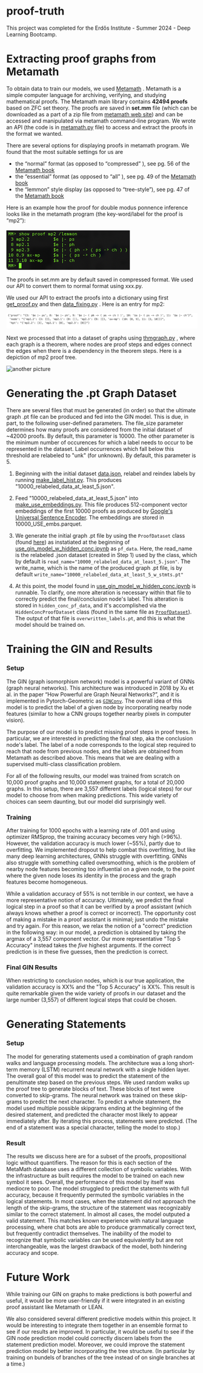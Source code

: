 # proof-truth
This project was completed for the Erdős Institute - Summer 2024 - Deep Learning Bootcamp.

# Extracting proof graphs from Metamath
To obtain data to train our models, we used [Metamath](https://us.metamath.org) . Metamath is a simple computer language for archiving, verifying, and studying mathematical proofs. The Metamath main library contains **42494 proofs** based on ZFC set theory. The proofs are saved in **set.mm** file (which can be downloaded as a part of a zip file from [metamath web site](https://us.metamath.org/#downloads)) and can be accessed and manipulated via metamath command-line program. We wrote an API (the code is in [metamath.py](metamath.py) file) to access and extract the proofs in the format we wanted. 

There are several options for displaying proofs in metamath program. We found that the most suitable settings for us are
- the “normal” format (as opposed to “compressed” ), see pg. 56 of the [Metamath book](https://us.metamath.org/#book)
- the “essential” format (as opposed to “all” ), see pg. 49 of the [Metamath book](https://us.metamath.org/#book)
- the “lemmon” style display (as opposed to “tree-style”), see pg. 47 of the [Metamath book](https://us.metamath.org/#book) 

Here is an example how the proof for double modus ponnence inference looks like in the metamath program (the key-word/label for the proof is “mp2”):

!["mp2": double modus ponnence inference proof](/presentation_assets/mp2_lemmon.png)

The proofs in set.mm are by default saved in compressed format. We used our API to convert them to normal format using xxx.py. 

We used our API to extract the proofs into a dictionary using first [get_proof.py](/Dataset/get_proof.py) and then [data_fixing.py](/Dataset/data_fixing.py) . Here is an entry for mp2:

!["mp2": double modus ponnence inference proof](/presentation_assets/mp2_dict.png)

Next we processed that into a dataset of graphs using [thmgraph.py](/Dataset/thmgraph.py) , where each graph is a theorem, where nodes are proof steps and edges connect the edges when there is a dependency in the theorem steps. Here is a depiction of mp2 proof tree.

![another picture]()

# Generating the .pt Graph Dataset

There are several files that must be generated (in order) so that the ultimate graph .pt file can be produced and fed into the GIN model. This is due, in part, to the following user-defined parameters. The file_size parameter determines how many proofs are considered from the initial dataset of ~42000 proofs. By default, this parameter is 10000. The other parameter is the minimum number of occurences for which a label needs to occur to be represented in the dataset. Label occurrences which fall below this threshold are relabeled to "unk" (for unknown). By default, this parameter is 5.

1. Beginning with the initial dataset [data.json](https://github.com/jableable/proof-truth/blob/main/Model/USE%20GIN%20model/data/raw/data.json), relabel and reindex labels by running [make_label_hist.py](https://github.com/jableable/proof-truth/blob/main/Model/USE%20GIN%20model/make_label_hist.py). This produces "10000_relabeled_data_at_least_5.json".

2. Feed "10000_relabeled_data_at_least_5.json" into [make_use_embeddings.py](https://github.com/jableable/proof-truth/blob/main/Model/USE%20GIN%20model/make_use_embeddings.py). This file produces 512-component vector embeddings of the first 10000 proofs as produced by [Google's Universal Sentence Encoder](https://research.google/pubs/universal-sentence-encoder/). The embeddings are stored in 10000_USE_embs.parquet.

3. We generate the initial graph .pt file by using the <code>ProofDataset</code> class (found [here](https://github.com/jableable/proof-truth/blob/main/Model/USE%20GIN%20model/use_dataset.py])) as instatiated at the beginning of [use_gin_model_w_hidden_conc.ipynb](https://github.com/jableable/proof-truth/blob/main/Model/USE%20GIN%20model/use_gin_model_w_hidden_conc.ipynb) as <code>pf_data</code>. Here, the read_name is the relabeled .json dataset (created in Step 1) used by the class, which by default is <code>read_name="10000_relabeled_data_at_least_5.json"</code>. The write_name, which is the name of the produced graph .pt file, is by default <code>write_name="10000_relabeled_data_at_least_5_w_stmts.pt"</code>

4. At this point, the model found in [use_gin_model_w_hidden_conc.ipynb](https://github.com/jableable/proof-truth/blob/main/Model/USE%20GIN%20model/use_gin_model_w_hidden_conc.ipynb) is runnable. To clarify, one more alteration is necessary within that file to correctly predict the final/conclusion node's label. This alteration is stored in <code>hidden_conc_pf_data</code>, and it's accomplished via the <code>HiddenConcProofDataset</code> class (found in the same file as  [<code>ProofDataset</code>](https://github.com/jableable/proof-truth/blob/main/Model/USE%20GIN%20model/use_dataset.py])). The output of that file is <code>overwritten_labels.pt</code>, and this is what the model should be trained on.

# Training the GIN and Results

### Setup

The GIN (graph isomorphism network) model is a powerful variant of GNNs (graph neural networks). This architecture was introduced in 2018 by Xu et al. in the paper “How Powerful are Graph Neural Networks?”, and it is implemented in Pytorch-Geometric as [<code>GINConv</code>](https://pytorch-geometric.readthedocs.io/en/latest/generated/torch_geometric.nn.conv.GINConv.html). The overall idea of this model is to predict the label of a given node by incorporating nearby node features (similar to how a CNN groups together nearby pixels in computer vision).

The purpose of our model is to predict missing proof steps in proof trees. In particular, we are interested in predicting the final step, aka the conclusion node's label. The label of a node corresponds to the logical step required to reach that node from previous nodes, and the labels are obtained from Metamath as described above. This means that we are dealing with a supervised multi-class classification problem.

For all of the following results, our model was trained from scratch on 10,000 proof graphs and 10,000 statement graphs, for a total of 20,000 graphs. In this setup, there are 3,557 different labels (logical steps) for our model to choose from when making predictions. This wide variety of choices can seem daunting, but our model did surprisingly well. 

### Training

After training for 1000 epochs with a learning rate of .001 and using optimizer RMSprop, the training accuracy becomes very high (>96%). However, the validation accuracy is much lower (~55%), partly due to overfitting. We implemented dropout to help combat this overfitting, but like many deep learning architectures, GNNs struggle with overfitting. GNNs also struggle with something called oversmoothing, which is the problem of nearby node features becoming too influential on a given node, to the point where the given node loses its identity in the process and the graph features become homogeneous. 

While a validation accuracy of 55% is not terrible in our context, we have a more representative notion of accuracy. Ultimately, we predict the final logical step in a proof so that it can be verified by a proof assistant (which always knows whether a proof is correct or incorrect). The opportunity cost of making a mistake in a proof assistant is minimal; just undo the mistake and try again. For this reason, we relax the notion of a "correct" prediction in the following way: in our model, a prediction is obtained by taking the argmax of a 3,557 component vector. Our more representative "Top 5 Accuracy" instead takes the *five* highest arguments. If the correct prediction is in these five guesses, then the prediction is correct. 

### Final GIN Results

When restricting to conclusion nodes, which is our true application, the validation accuracy is XX% and the "Top 5 Accuracy" is XX%. This result is quite remarkable given the wide variety of proofs in our dataset and the large number (3,557) of different logical steps that could be chosen.

# Generating Statements

### Setup

The model for generating statements used a combination of graph random walks and language processing models. The architecture was a long short-term memory (LSTM) recurrent neural network with a single hidden layer. The overall goal of this model was to predict the statement of the penultimate step based on the previous steps. We used random walks up the proof tree to generate blocks of text. These blocks of text were converted to skip-grams. The neural network was trained on these skip-grams to predict the next character. To predict a whole statement, the model used multiple possible skipgrams ending at the beginning of the desired statement, and predicted the character most likely to appear immediately after. By iterating this process, statements were predicted. (The end of a statement was a special character, telling the model to stop.) 

### Result

The results we discuss here are for a subset of the proofs, propositional logic without quantifiers. The reason for this is each section of the MetaMath database uses a different collection of symbolic variables. With the infrastructure as built requires the model to be trained on each new symbol it sees. Overall, the performance of this model by itself was mediocre to poor. The model struggled to predict the statements with full accuracy, because it frequently permuted the symbolic variables in the logical statements. In most cases, when the statement did not approach the length of the skip-grams, the structure of the statement was recognizably similar to the correct statement. In almost all cases, the model outputed a valid statement. This matches known experience with natural language processing, where chat bots are able to produce grammatically correct text, but frequently contradict themselves. The inability of the model to recognize that symbolic variables can be used equivalently but are not interchangeable, was the largest drawback of the model, both hindering accuracy and scope.

# Future Work

While training our GIN on graphs to make predictions is both powerful and useful, it would be more user-friendly if it were integrated in an existing proof assistant like Metamath or LEAN.

We also considered several different predictive models within this project. It would be interesting to integrate them together in an ensemble format to see if our results are improved. In particular, it would be useful to see if the GIN node prediction model could correctly discern labels from the statement prediction model. Moreover, we could improve the statement prediction model by better incorporating the tree structure. (In particular by training on bundels of branches of the tree instead of on single branches at a time.)





